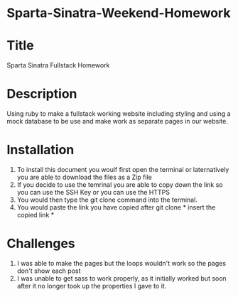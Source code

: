 # Sparta-Sinatra-Weekend-Homework

# Title
Sparta Sinatra Fullstack Homework

# Description

Using ruby to make a fullstack working website including styling and using a mock database to be use and make work as separate pages in our website.

# Installation

1. To install this document you woulf first open the terminal or laternatively you are able to download the files as a Zip file
2. If you decide to use the temrinal you are able to copy down the link so you can use the SSH Key or you can use the HTTPS
3. You would then type the git clone command into the terminal.
4. You would paste the link you have copied after git clone * insert the copied link *

# Challenges
1. I was able to make the pages but the loops wouldn't work so the pages don't show each post
2. I was unable to get sass to work properly, as it initially worked but soon after it no longer took up the properties I gave to it.
